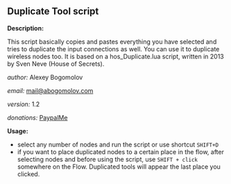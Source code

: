 ## Duplicate Tool script

**Description:**

This script basically copies and pastes everything you have selected and tries to duplicate the input connections as well. You can use it to duplicate wireless nodes too. It is based on a hos_Duplicate.lua script, written in 2013 by Sven Neve (House of Secrets).

_author:_ Alexey Bogomolov

_email:_ mail@abogomolov.com

_version:_ 1.2

_donations:_ [PaypalMe](https://paypal.me/aabogomolov)

**Usage:**

* select any number of nodes and run the script or use shortcut `SHIFT+D`
* if you want to place duplicated nodes to a certain place in the flow, after selecting nodes and before using the script, use `SHIFT + click` somewhere on the Flow. Duplicated tools will appear the last place you clicked. 
